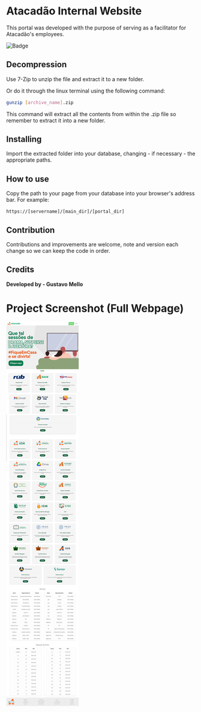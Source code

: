 # Atacadão Internal Website

This portal was developed with the purpose of serving as a facilitator for Atacadão's employees.

![Badge](https://img.shields.io/badge/Version-1.0-blueviolet?style=for-the-badge&logo=appveyor)

## Decompression

Use 7-Zip to unzip the file and extract it to a new folder.

Or do it through the linux terminal using the following command:

```bash
gunzip [archive_name].zip
```

This command will extract all the contents from within the .zip file so remember to extract it into a new folder.

## Installing

Import the extracted folder into your database, changing - if necessary - the appropriate paths.

## How to use

Copy the path to your page from your database into your browser's address bar. For example:

```
https://[servername]/[main_dir]/[portal_dir]
```

## Contribution

Contributions and improvements are welcome, note and version each change so we can keep the code in order.

## Credits

**Developed by - Gustavo Mello** 

# Project Screenshot (Full Webpage)

![](assets/trash/full-site.png)